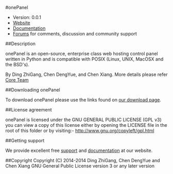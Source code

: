 #onePanel

* Version: 0.0.1
* [Website](http://onepanel.org/)
* [Documentation](http://codex.onepanel.org/)
* [Forums](http://forum.onepanel.org/) for comments, discussion and community support

##Description

onePanel is an open-source, enterprise class web hosting control panel written in Python and is compatible
with POSIX (Linux, UNIX, MacOSX and the BSD's).

By Ding ZhiGang, Chen DengYue, and Chen Xiang. More details please refer [Core Team](http://codex.onepanel.org/Core_Team)

##Downloading onePanel

To download onePanel please use the links found on [our download page](http://onepanel.org/download/).

##License agreement

onePanel is licensed under the GNU GENERAL PUBLIC LICENSE (GPL v3) you can view a copy of this license either by opening the LICENSE file in the root of this folder or by visiting:- http://www.gnu.org/copyleft/gpl.html

##Getting support

We provide excellent free [support](http://forum.onepanel.org/) and [documentation](http://codex.onepanel.org/) at our website.

##Copyright
Copyright (C) 2014-2014 Ding ZhiGang, Chen DengYue and Chen Xiang
GNU General Public License version 3 or any later version